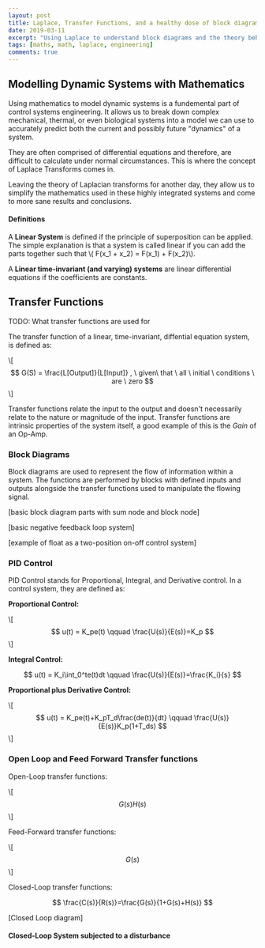 ```yaml
---
layout: post
title: Laplace, Transfer Functions, and a healthy dose of block diagrams.
date: 2019-03-11
excerpt: "Using Laplace to understand block diagrams and the theory behind basic control systems"
tags: [maths, math, laplace, engineering]
comments: true
---
```


## Modelling Dynamic Systems with Mathematics

Using mathematics to model dynamic systems is a fundemental part of control systems engineering. It allows us to break down complex mechanical, thermal, or even biological systems into a model we can use to accurately predict both the current and possibly future "dynamics" of a system. 

They are often comprised of differential equations and therefore, are difficult to calculate under normal circumstances. This is where the concept of Laplace Transforms comes in.

Leaving the theory of Laplacian transforms for another day, they allow us to simplify the mathematics used in these highly integrated systems and come to more sane results and conclusions.

#### Definitions

A **Linear System** is defined if the principle of superposition can be applied. The simple explanation is that a system is called linear if you can add the parts together such that \\(  F(x_1 + x_2) = F(x_1) + F(x_2)\\).

A **Linear time-invariant (and varying) systems** are linear differential equations if the coefficients are constants. 

## Transfer Functions

TODO:  What transfer functions are used for

The transfer function of a linear, time-invariant, diffential equation system, is defined as:

\\[ $$
G(S) = \frac{L[Output]}{L[Input]} , \ given\ that \ all \ initial \ conditions \ are \ zero
$$ \\]

Transfer functions relate the input to the output and doesn't necessarily relate to the nature or magnitude of the input. Transfer functions are intrinsic properties of the system itself, a good example of this is the *Gain* of an Op-Amp.

### Block Diagrams

Block diagrams are used to represent the flow of information within a system. The functions are performed by blocks with defined inputs and outputs alongside the transfer functions used to manipulate the flowing signal.

[basic block diagram parts with sum node and block node]

[basic negative feedback loop system]

[example of float as a two-position on-off control system]

### PID Control

PID Control stands for Proportional, Integral, and Derivative control. In a control system, they are defined as:

**Proportional Control:**


\\[ $$
u(t) = K_pe(t) \qquad \frac{U(s)}{E(s)}=K_p
$$ \\]


**Integral Control:**

$$
u(t) = K_i\int_0^te(t)dt \qquad \frac{U(s)}{E(s)}=\frac{K_i}{s}
$$


**Proportional plus Derivative Control:**

\\[ $$
u(t) = K_pe(t)+K_pT_d\frac{de(t)}{dt} \qquad \frac{U(s)}{E(s)}K_p(1+T_ds)
$$ \\]


### Open Loop and Feed Forward Transfer functions

Open-Loop transfer functions:

\\[ $$
G(s)H(s)
$$ \\]

Feed-Forward transfer functions:

\\[ $$
G(s)
$$ \\]

Closed-Loop transfer functions:

$$
\frac{C(s)}{R(s)}=\frac{G(s)}{1+G(s)+H(s)}
$$

[Closed Loop diagram]

#### Closed-Loop System subjected to a disturbance

